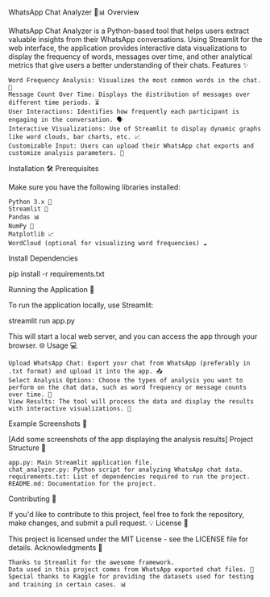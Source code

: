 WhatsApp Chat Analyzer 📱📊
Overview

WhatsApp Chat Analyzer is a Python-based tool that helps users extract valuable insights from their WhatsApp conversations. Using Streamlit for the web interface, the application provides interactive data visualizations to display the frequency of words, messages over time, and other analytical metrics that give users a better understanding of their chats.
Features ✨

    Word Frequency Analysis: Visualizes the most common words in the chat. 📝
    Message Count Over Time: Displays the distribution of messages over different time periods. ⏳
    User Interactions: Identifies how frequently each participant is engaging in the conversation. 🗣️
    Interactive Visualizations: Use of Streamlit to display dynamic graphs like word clouds, bar charts, etc. 📈
    Customizable Input: Users can upload their WhatsApp chat exports and customize analysis parameters. 🔧

Installation 🛠️
Prerequisites

Make sure you have the following libraries installed:

    Python 3.x 🐍
    Streamlit 🌟
    Pandas 📊
    NumPy 🔢
    Matplotlib 📈
    WordCloud (optional for visualizing word frequencies) ☁️

Install Dependencies

pip install -r requirements.txt

Running the Application 🚀

To run the application locally, use Streamlit:

streamlit run app.py

This will start a local web server, and you can access the app through your browser. 🌐
Usage 💻

    Upload WhatsApp Chat: Export your chat from WhatsApp (preferably in .txt format) and upload it into the app. 📤
    Select Analysis Options: Choose the types of analysis you want to perform on the chat data, such as word frequency or message counts over time. 📅
    View Results: The tool will process the data and display the results with interactive visualizations. 🎨

Example Screenshots 📸

[Add some screenshots of the app displaying the analysis results]
Project Structure 📂

    app.py: Main Streamlit application file.
    chat_analyzer.py: Python script for analyzing WhatsApp chat data.
    requirements.txt: List of dependencies required to run the project.
    README.md: Documentation for the project.

Contributing 🤝

If you'd like to contribute to this project, feel free to fork the repository, make changes, and submit a pull request. 💡
License 📜

This project is licensed under the MIT License - see the LICENSE file for details.
Acknowledgments 🙏

    Thanks to Streamlit for the awesome framework.
    Data used in this project comes from WhatsApp exported chat files. 💬
    Special thanks to Kaggle for providing the datasets used for testing and training in certain cases. 📊
